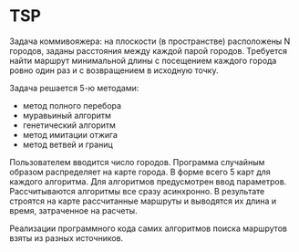 # TSP
Задача коммивояжера: на плоскости (в пространстве) расположены N городов, заданы расстояния между каждой парой городов. Требуется найти маршрут минимальной длины с посещением каждого города ровно один раз и с возвращением в исходную точку.

Задача решается 5-ю методами:
<ul>
  <li>метод полного перебора
  <li>муравьиный алгоритм
  <li>генетический алгоритм
  <li>метод имитации отжига
  <li>метод ветвей и границ
</ul>

Пользователем вводится число городов. Программа случайным образом распределяет на карте города.
В форме всего 5 карт для каждого алгоритма. Для алгоритмов предусмотрен ввод параметров.
Рассчитываются алгоритмы все сразу асинхронно.
В результате строятся на карте рассчитанные маршруты и выводятся их длина и время, затраченное на расчеты.

Реализации программного кода самих алгоритмов поиска маршрутов взяты из разных источников. 
